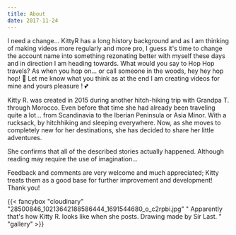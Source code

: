 ```yaml
---
title: About
date: 2017-11-24
---
```

I need a change... 
KittyR has a long history background and as I am thinking of making videos more regularly and more pro, I guess it's time to change the account name into something rezonating better with myself these days and in direction I am heading towards.
What would you say to Hop Hop travels?  As when you hop on... or call someone in the woods, hey hey hop hop! 🧐 
Let me know what you think as at the end I am creating videos for mine and  yours pleasure ! 💕

Kitty R. was created in 2015 during another hitch-hiking trip with Grandpa T. through Morocco.
Even before that time she had already been traveling quite a lot... from Scandinavia to the
Iberian Peninsula or Asia Minor.
With a rucksack, by hitchhiking and sleeping everywhere.
Now, as she moves to completely new for her destinations, she has decided to share her little
adventures.

She confirms that all of the described stories actually happened. Although reading may require
the use of imagination...

Feedback and comments are very welcome and much appreciated; Kitty treats them as a good base for further improvement and development! Thank you!

{{< fancybox "cloudinary" "28500846_10213642188586444_1691544680_o_c2rpbi.jpg" " Apparently that's how Kitty R. looks like when she posts. Drawing made by Sir Last. " "gallery" >}}

